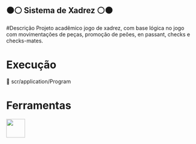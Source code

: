 ## :black_circle::white_circle: Sistema de Xadrez :white_circle::black_circle:

#Descrição
Projeto acadêmico jogo de xadrez, com base lógica no jogo com movimentações de peças, promoção de peões, en passant, checks e checks-mates.

# Execução
:file_folder: scr/application/Program

# Ferramentas
<img loading="lazy" src="https://cdn.jsdelivr.net/gh/devicons/devicon/icons/java/java-original.svg" width="50" height="50"/>
